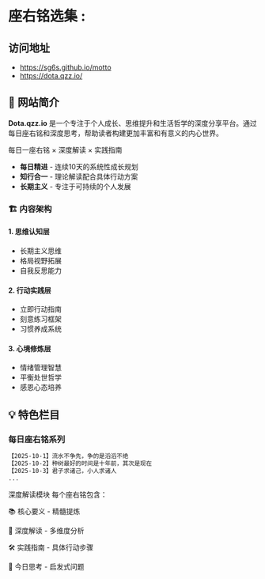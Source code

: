 # 座右铭选集 :
## 访问地址
- https://sg6s.github.io/motto 
- https://dota.qzz.io/

## 🌟 网站简介

**Dota.qzz.io** 是一个专注于个人成长、思维提升和生活哲学的深度分享平台。通过每日座右铭和深度思考，帮助读者构建更加丰富和有意义的内心世界。

每日一座右铭 × 深度解读 × 实践指南

- **每日精进** - 连续10天的系统性成长规划
- **知行合一** - 理论解读配合具体行动方案
- **长期主义** - 专注于可持续的个人发展

### 🏗️ 内容架构

#### 1. 思维认知层
- 长期主义思维
- 格局视野拓展
- 自我反思能力

#### 2. 行动实践层  
- 立即行动指南
- 刻意练习框架
- 习惯养成系统

#### 3. 心境修炼层
- 情绪管理智慧
- 平衡处世哲学
- 感恩心态培养

## 💡 特色栏目

### 每日座右铭系列
```markdown
【2025-10-1】流水不争先，争的是滔滔不绝
【2025-10-2】种树最好的时间是十年前，其次是现在
【2025-10-3】君子求诸己，小人求诸人
...
```

深度解读模块
每个座右铭包含：

📚 核心要义 - 精髓提炼

🎯 深度解读 - 多维度分析

🛠️ 实践指南 - 具体行动步骤

🌈 今日思考 - 启发式问题

